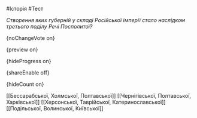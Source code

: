 #Історія #Тест

*Створення яких губерній у складі Російської імперії стало наслідком третього поділу Речі Посполитої?*

{noChangeVote on}

{preview on}

{hideProgress on}

{shareEnable off}

{hideCount on}

[[Бессарабської, Холмської, Полтавської]]
[[Чернігівської, Полтавської, Харківської]]
[[Херсонської, Таврійської, Катеринославської]]
[[Подільської, Волинської, Київської]]
